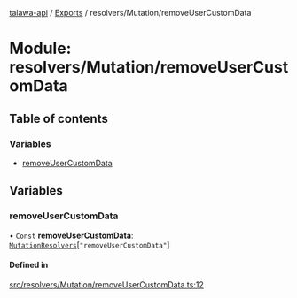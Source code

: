 [talawa-api](../README.md) / [Exports](../modules.md) / resolvers/Mutation/removeUserCustomData

# Module: resolvers/Mutation/removeUserCustomData

## Table of contents

### Variables

- [removeUserCustomData](resolvers_Mutation_removeUserCustomData.md#removeusercustomdata)

## Variables

### removeUserCustomData

• `Const` **removeUserCustomData**: [`MutationResolvers`](types_generatedGraphQLTypes.md#mutationresolvers)[``"removeUserCustomData"``]

#### Defined in

[src/resolvers/Mutation/removeUserCustomData.ts:12](https://github.com/PalisadoesFoundation/talawa-api/blob/b8b7d29/src/resolvers/Mutation/removeUserCustomData.ts#L12)
